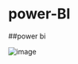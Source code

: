 # power-BI
##power bi


![image](https://github.com/DSKRohit/power-BI/assets/149614190/1cdaf351-8fe9-48db-9772-aa2d92918eaf)
